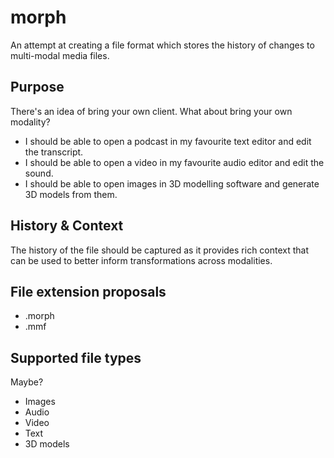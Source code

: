 # morph

An attempt at creating a file format which stores the history of changes to multi-modal media files.

## Purpose

There's an idea of bring your own client. What about bring your own modality?

- I should be able to open a podcast in my favourite text editor and edit the transcript.
- I should be able to open a video in my favourite audio editor and edit the sound.
- I should be able to open images in 3D modelling software and generate 3D models from them.

## History & Context

The history of the file should be captured as it provides rich context that can be used to better inform transformations across modalities.

## File extension proposals

- .morph
- .mmf

## Supported file types

Maybe?

- Images
- Audio
- Video
- Text
- 3D models
